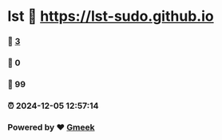 # lst :link: https://lst-sudo.github.io 
### :page_facing_up: [3](https://lst-sudo.github.io/tag.html) 
### :speech_balloon: 0 
### :hibiscus: 99 
### :alarm_clock: 2024-12-05 12:57:14 
### Powered by :heart: [Gmeek](https://github.com/Meekdai/Gmeek)
